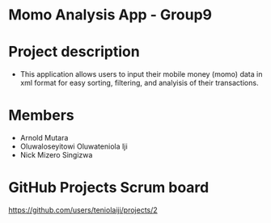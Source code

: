 # Momo Analysis App - Group9
# Project description
- This application allows users to input their mobile money (momo) data in xml format for easy sorting, filtering, and analyisis of their transactions.
# Members
- Arnold Mutara
- Oluwaloseyitowi Oluwateniola Iji
- Nick Mizero Singizwa

# GitHub Projects Scrum board
https://github.com/users/teniolaiji/projects/2

